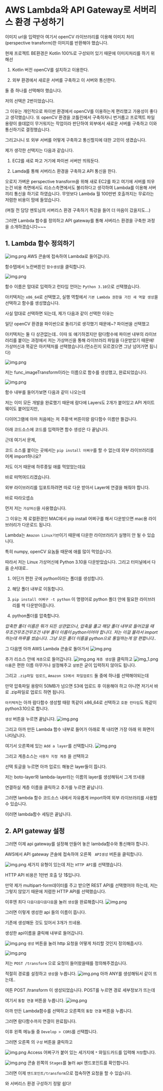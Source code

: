 # AWS Lambda와 API Gateway로 서버리스 환경 구성하기

이미지 url을 입력받아 여기서 openCV 라이브러리를 이용해 이미지 처리(perspective transform)한 이미지를 반환해야 했습니다.



현재 프로젝트 BE환경은 Kotlin 100%로 구성되어 있기 때문에 이미지처리를 하기 위해선

1. Kotlin 버전 openCV를 설치하고 이용한다.

2. 외부 환경에서 새로운 서버를 구축하고 이 서버와 통신한다.



둘 중 하나를 선택해야 했습니다.



저의 선택은 2번이었습니다.

그 이유는 개인적으로 파이썬 환경에서 openCV를 이용하는게 편리했고 가용성이 좋다고 생각했습니다. 또 openCV 환경을 코틀린에서 구축하자니 번거롭고 프로젝트 파일 용량이 쓸데없이 무거워지는 작업이라 판단하여 외부에서 새로운 서버를 구축하고 이와 통신하기로 결정했습니다.



그리고나니 또 외부 서버를 어떻게 구축하고 통신할지에 대한 고민이 생겼습니다.

제가 생각한 선택지는 다음과 같습니다.

1. EC2를 새로 파고 거기에 파이썬 서버만 띄워둔다.

2. Lamda를 통해 서버리스 환경을 구축하고 API 통신을 한다.



오로지 가벼운 perspective transform을 위해 새로 EC2를 파고 여기에 서버를 띄우는건 비용 측면에서도 리소스측면에서도 불리하다고 생각하여 Lambda를 이용해 서버끼리 통신을 하기로 하였습니다. 무엇보다 Lambda 월 100만번 호출까지는 무료라는 저렴한 비용이 맘에 들었습니다.

(며칠 전 담당 멘토님의 서버리스 환경 구축하기 특강을 들어 더 마음이 갔을지도...)



그러면 Lambda 함수를 정의하고 API gateway를 통해 서버리스 환경을 구축한 과정을 소개하겠습니다~~~



## 1. Lambda 함수 정의하기


![img.png](../images/람다함수.png)
AWS 콘솔에 접속하여 Lambda로 들어갑니다.

함수탭에서 노란버튼인 ` 함수생성 `을 클릭합니다.

![img.png](../images/함수생성.png)


함수 이름은 맘대로 입력하고 런타임 언어는 ` Python 3.10 `으로 선택했습니다.

아키텍처는 ` x86_64 `로 선택했고, 실행 역할에서 ` 기본 Lambda 권한을 가진 새 역할 생성 `을 선택하고 함수를 생성했습니다.

사실 맘대로 선택하면 되는데, 제가 다음과 같이 선택한 이유는

일단 openCV 환경을 파이썬으로 돌리기로 생각했기 때문에~? 파이썬을 선택했고

아키텍처는 둘 다 상관없는데.. 이따 또 얘기하겠지만 람다함수에 파이썬 내부의 라이브러리를 붙이는 과정에서 저는 가상머신을 통해 라이브러리 파일을 다운받았기 때문에! 가상머신과 똑같은 아키텍처를 선택했습니다.(먼소린지 모르겠으면 그냥 넘어가면 됩니다)

![img.png](../images/함수생성완료.png)


저는 func_imageTransform이라는 이름으로 함수를 생성했고, 완료되었습니다.

![img.png](../images/함수내부.png)

함수 내부를 들어가보면 다음과 같이 나오는데

저는 이미 모든 개발을 완료했기 때문에 람다에 Layers도 2개가 붙어있고 API 게이트웨이도 붙어있지만,

다이어그램에 아마 처음에는 저 주황색 버튼이랑 람다함수 이름만 뜰겁니다.



아래 코드소스에 코드를 입력하면 함수 생성은 다 끝납니다.



근데 여기서 문제,

코드 소스를 붙이는 곳에서는 ``` pip install 어쩌구 ```를 할 수 없는데 외부 라이브러리를 어케 import하나요?



저도 이거 때문에 하루종일 애를 먹었었는데요

바로 떠먹여드리겠습니다.



외부 라이브러리를 임포트하려면 따로 다운 받아서 Layer에 연결을 해줘야 합니다.



바로 따라오셉쇼



먼저 저는 ` 가상머신 `을 사용했습니다.

그 이유는 제 로컬환경인 MAC에서 pip install 어쩌구를 해서 다운받으면 mac용 라이브러리가 다운로드 됩니다.

Lambda는 ` Amazon Linux기반 `이기 때문에 다운한 라이브러리가 실행이 안 될 수 있습니다.

특히 numpy, openCV 요놈들 때문에 애를 많이 먹었습니다.



따라서 저는 Linux 가상머신에 Python 3.10을 다운받았습니다. 그리고 터미널에서 다음 순서대로..

1. 어딘가 편한 곳에 python이라는 폴더를 생성합니다.

2. 해당 폴더 내부로 이동합니다.

3. ``` pip install 어쩌구 -t python ``` 이 명령어로 python 폴더 안에 필요한 라이브러리를 싹 다운받아줍니다.

4. python폴더를 압축합니다.

*압축한 폴더 이름은 뭐가 되든 상관없으나, 압축을 풀고 해당 폴더 내부로 들어갔을 때 무조건무조건무조건 내부 폴더 이름이 python이어야 합니다. 저는 이걸 몰라서 import하는데 하루를 썼습니다. 그냥 모든 폴더 이름을 python으로 통일하는게 맘 편합니다..*


그 다음엔 아까 AWS Lambda 콘솔로 돌아가서
![img.png](../images/람다콘솔.png)

추가 리소스 안에 ` 계층 `으로 들어갑니다.
![img.png](../images/계층생성.png)
` 계층 생성 `을 클릭하고
![img_1.png](../images/계층구성.png)
`이름`은 편한 이름 아무거나 설정해주고 `설명`은 굳이 입력하지 않아도 됩니다.

그리고 `.zip파일 업로드`, `Amazon S3에서 파일업로드` 둘 중에 하나를 선택해야되는데

만약 압축파일 용량이 50MB가 넘으면 S3에 업로드 후 이용해야 하고 아니면 저기서 바로 .zip파일로 업로드 하면 됩니다.

`아키텍처`는 아까 람다함수 생성할 때랑 똑같이 x86_64로 선택하고 `호환 런타임`도 똑같이 python3.10으로 합니다.

`생성` 버튼을 누르면 끝납니다.
![img.png](../images/계층입력.png)

그리고 아까 만든 Lambda 함수 내부로 들어가 아래로 쭉 내리면 가장 아래 위 화면이 나타납니다.

여기서 오른쪽에 있는 `Add a layer`를 선택합니다.
![img.png](../images/계층추가.png)

그리고 계층소스는 `사용자 지정 계층` 을 선택하고

선택 토글을 누르면 아까 업로드 해놓은 layer들이 뜹니다.

저는 boto-layer와 lambda-layer라는 이름의 layer를 생성해둬서 그게 뜨네용

연결하실 계층 이름을 클릭하고 추가를 누르면 끝납니다.



그러면 lambda 함수 코드소스 내에서 자유롭게 import하여 외부 라이브러리를 사용할 수 있습니다.



이러면 lambda함수 세팅은 끝납니다.



## 2. API gateway 설정
   그러면 이제 api gateway를 설정해 만들어 놓은 lambda함수와 통신해야 합니다.

AWS에서 API gateway 콘솔에 접속하여 오른쪽 ` API생성` 버튼을 클릭합니다.

![img.png](../images/api유형선택.png)
세가지 유형이 있는데 저는 `HTTP API`를 선택했습니다.

HTTP API 비용은 1만번 호출 당 1$입니다.

만약 제가 multipart-form데이터를 주고 받으면 REST API를 선택했어야 하는데, 저는 그렇지 않았기 때문에 저렴한 HTTP API를 선택했습니다.

이후엔 죄다 `다음다음다음다음`을 눌러 `생성`을 완료해줍니다.
![img.png](../images/api생성완료.png)

그러면 이렇게 생성한 api 들의 이름이 뜹니다.

기존에 생성해둔 것도 있어서 3개가 뜨네용.

생성한 api이름을 클릭해 내부로 들어갑니다.

![img.png](../images/api경로지정.png)
`생성` 버튼을 눌러 http 요청을 어떻게 처리할 것인지 정의해줍시다.

![img.png](../images/api경로생성.png)

저는 `POST /transform` 으로 요청이 들어왔을때를 정의해주겠습니다.

적절히 경로를 설정하고 `생성`을 누릅니다.
![img.png](../images/api경로생성완료.png)
아까 ANY를 생성해둬서 같이 뜨는데..

여튼 POST /transform 이 생성되었습니다. POST를 누르면 경로 세부정보가 뜨는데

여기서 `통합 연결` 버튼을 누릅니다.
![img.png](../images/api통합연결.png)

아까 만든 Lambda함수를 선택하고 오른쪽의 `통합 연결` 버튼을 누릅니다.

그러면 람다함수까지 연결이 완료됩니다.



이후 왼쪽 메뉴들 중 `Develop > CORS`를 선택합니다.



그러면 오른쪽 의 `구성` 버튼을 클릭하고

![img.png](../images/cors허용.png)
Access 어쩌구가 붙어 있는 세가지에 `*` 와일드카드를 입력해 `저장`합니다.

![img.png](../images/api엔드포인트확인.png)
콘솔 왼쪽의 `Stages`를 눌러 api 엔드포인트를 확인합니다.

그러면 이제 `엔드포인트/transform`으로 접속하면 요청을 할 수 있습니다.



와 서버리스 환경 구성하기 정말 쉽다!
